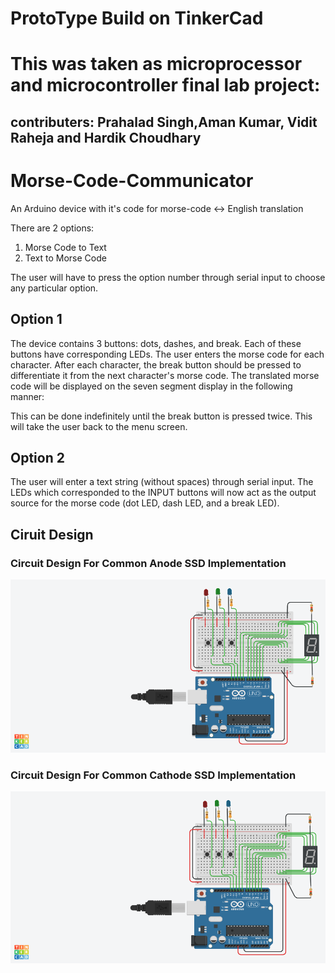 # ProtoType Build on TinkerCad
# This was taken as microprocessor and microcontroller final lab project:
## contributers: Prahalad Singh,Aman Kumar, Vidit Raheja and Hardik Choudhary 
# Morse-Code-Communicator
An Arduino device with it's code for morse-code &lt;-> English translation

There are 2 options:
1. Morse Code to Text
2. Text to Morse Code

The user will have to press the option number through serial input to choose any particular option.

## Option 1
The device contains 3 buttons: dots, dashes, and break. Each of these buttons have corresponding LEDs.
The user enters the morse code for each character. After each character, the break button should be pressed to differentiate it from the next character's morse code. The translated morse code will be displayed on the seven segment display in the following manner:


This can be done indefinitely until the break button is pressed twice. This will take the user back to the menu screen.

## Option 2
The user will enter a text string (without spaces) through serial input. The LEDs which corresponded to the INPUT buttons will now act as the output source for the morse code (dot LED, dash LED, and a break LED).

## Ciruit Design

### Circuit Design For Common Anode SSD Implementation
<img src="Images/CC.jpeg" width="900" alt = "SSD Circuit">

### Circuit Design For Common Cathode SSD Implementation
<img src="Images/CA.jpeg" width="900" alt ="SSD Circuit">

